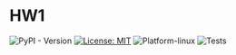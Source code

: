 # HW1
![PyPI - Version](https://img.shields.io/badge/Python-3.12.1-blue.svg) [![License: MIT](https://img.shields.io/badge/License-MIT-yellow.svg)](https://opensource.org/licenses/MIT) ![Platform-linux](https://img.shields.io/badge/Platform-Linux-orange)
![Tests](https://github.com/Fall-2024-SE-Group/HW1/actions/workflows/python-app.yml/badge.svg)

